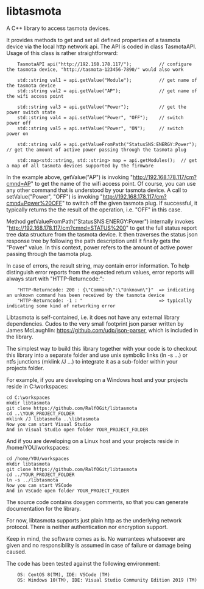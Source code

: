 # libtasmota
A C++ library to access tasmota devices.

It provides methods to get and set all defined properties of a tasmota device via the local http network api. The API is coded in class TasmotaAPI. Usage of this class is rather straightforward:

        TasmotaAPI api("http://192.168.178.117/");          // configure the tasmota device, "http://tasmota-123456-7890/" would also work
        
        std::string val1 = api.getValue("Module");          // get name of the tasmota device
        std::string val2 = api.getValue("AP");              // get name of the wifi access point
        
        std::string val3 = api.getValue("Power");           // get the power switch state
        std::string val4 = api.setValue("Power", "OFF");    // switch power off
        std::string val5 = api.setValue("Power", "ON");     // switch power on
        
        std::string val6 = api.getValueFromPath("StatusSNS:ENERGY:Power");  // get the amount of active power passing through the tasmota plug

        std::map<std::string, std::string> map = api.getModules();  // get a map of all tasmota devices supported by the firmware

In the example above, getValue("AP") is invoking "http://192.168.178.117/cm?cmnd=AP" to get the name of the wifi access point. Of course, you can use any other command that is understood by your tasmota device.
A call to setValue("Power", "OFF") is invoking "http://192.168.178.117/cm?cmnd=Power%20OFF" to switch off the given tasmota plug. If successful, it typically returns the the result of the operation, i.e. "OFF" in this case.

Method getValueFromPath("StatusSNS:ENERGY:Power") internally invokes "http://192.168.178.117/cm?cmnd=STATUS%200" to get the full status report tree data structure from the tasmota device. It then traverses the status json response tree by following the path description until it finally gets the "Power" value. In this context, power refers to the amount of active power passing through the tasmota plug.

In case of errors, the result string, may contain error information. To help distinguish error reports from the expected return values, error reports will always start with "HTTP-Returncode:":

        "HTTP-Returncode: 200 : {\"Command\":\"Unknown\"}"  => indicating an unknown command has been received by the tasmota device
        "HTTP-Returncode: -1 : "                            => typically indicating some kind of networking error

Libtasmota is self-contained, i.e. it does not have any external library dependencies. Cudos to the very small footprint json parser written by James McLaughlin: https://github.com/udp/json-parser, which is included in the library.

The simplest way to build this library together with your code is to checkout this library into a separate folder and use unix symbolic links (ln -s ...) or ntfs junctions (mklink /J ...) to integrate it as a sub-folder within your projects folder.

For example, if you are developing on a Windows host and your projects reside in C:\workspaces:

    cd C:\workspaces
    mkdir libtasmota
    git clone https://github.com/RalfOGit/libtasmota
    cd ..\YOUR_PROJECT_FOLDER
    mklink /J libtasmota ..\libtasmota
    Now you can start Visual Studio
    And in Visual Studio open folder YOUR_PROJECT_FOLDER

And if you are developing on a Linux host and your projects reside in /home/YOU/workspaces:

    cd /home/YOU/workspaces
    mkdir libtasmota
    git clone https://github.com/RalfOGit/libtasmota
    cd ../YOUR_PROJECT_FOLDER
    ln -s ../libtasmota
    Now you can start VSCode
    And in VSCode open folder YOUR_PROJECT_FOLDER

The source code contains doxygen comments, so that you can generate documentation for the library.

For now, libtasmota supports just plain http as the underlying network protocol. There is neither authentication nor encryption support.

Keep in mind, the software comes as is. No warrantees whatsoever are given and no responsibility is assumed in case of failure or damage being caused.

The code has been tested against the following environment:

        OS: CentOS 8(TM), IDE: VSCode (TM)
        OS: Windows 10(TM), IDE: Visual Studio Community Edition 2019 (TM)
